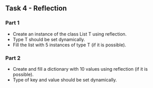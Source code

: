 ## Task 4 - Reflection

### Part 1

+ Create an instance of the class List T using reflection.
+ Type T should be set dynamically.
+ Fill the list with 5 instances of type T (if it is possible).

### Part 2

+ Create and fill a dictionary with 10 values using reflection (if it is possible).
+ Type of key and value should be set dynamically.
